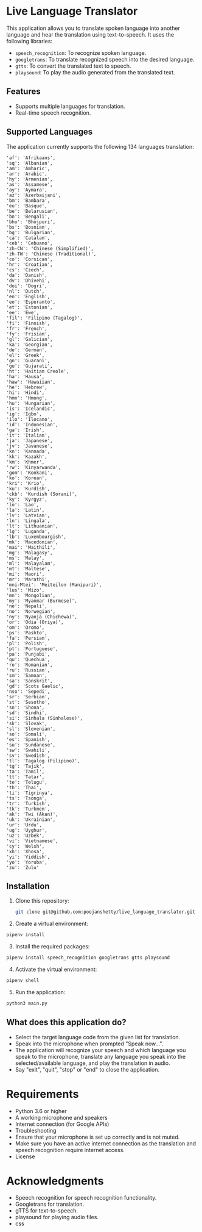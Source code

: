 # Live Language Translator

This application allows you to translate spoken language into another language and hear the translation using text-to-speech. It uses the following libraries:

- `speech_recognition`: To recognize spoken language.
- `googletrans`: To translate recognized speech into the desired language.
- `gtts`: To convert the translated text to speech.
- `playsound`: To play the audio generated from the translated text.

## Features

- Supports multiple languages for translation.
- Real-time speech recognition.

## Supported Languages

The application currently supports the following 134 languages translation:

    'af': 'Afrikaans',
    'sq': 'Albanian',
    'am': 'Amharic',
    'ar': 'Arabic',
    'hy': 'Armenian',
    'as': 'Assamese',
    'ay': 'Aymara',
    'az': 'Azerbaijani',
    'bm': 'Bambara',
    'eu': 'Basque',
    'be': 'Belarusian',
    'bn': 'Bengali',
    'bho': 'Bhojpuri',
    'bs': 'Bosnian',
    'bg': 'Bulgarian',
    'ca': 'Catalan',
    'ceb': 'Cebuano',
    'zh-CN': 'Chinese (Simplified)',
    'zh-TW': 'Chinese (Traditional)',
    'co': 'Corsican',
    'hr': 'Croatian',
    'cs': 'Czech',
    'da': 'Danish',
    'dv': 'Dhivehi',
    'doi': 'Dogri',
    'nl': 'Dutch',
    'en': 'English',
    'eo': 'Esperanto',
    'et': 'Estonian',
    'ee': 'Ewe',
    'fil': 'Filipino (Tagalog)',
    'fi': 'Finnish',
    'fr': 'French',
    'fy': 'Frisian',
    'gl': 'Galician',
    'ka': 'Georgian',
    'de': 'German',
    'el': 'Greek',
    'gn': 'Guarani',
    'gu': 'Gujarati',
    'ht': 'Haitian Creole',
    'ha': 'Hausa',
    'haw': 'Hawaiian',
    'he': 'Hebrew',
    'hi': 'Hindi',
    'hmn': 'Hmong',
    'hu': 'Hungarian',
    'is': 'Icelandic',
    'ig': 'Igbo',
    'ilo': 'Ilocano',
    'id': 'Indonesian',
    'ga': 'Irish',
    'it': 'Italian',
    'ja': 'Japanese',
    'jv': 'Javanese',
    'kn': 'Kannada',
    'kk': 'Kazakh',
    'km': 'Khmer',
    'rw': 'Kinyarwanda',
    'gom': 'Konkani',
    'ko': 'Korean',
    'kri': 'Krio',
    'ku': 'Kurdish',
    'ckb': 'Kurdish (Sorani)',
    'ky': 'Kyrgyz',
    'lo': 'Lao',
    'la': 'Latin',
    'lv': 'Latvian',
    'ln': 'Lingala',
    'lt': 'Lithuanian',
    'lg': 'Luganda',
    'lb': 'Luxembourgish',
    'mk': 'Macedonian',
    'mai': 'Maithili',
    'mg': 'Malagasy',
    'ms': 'Malay',
    'ml': 'Malayalam',
    'mt': 'Maltese',
    'mi': 'Maori',
    'mr': 'Marathi',
    'mni-Mtei': 'Meiteilon (Manipuri)',
    'lus': 'Mizo',
    'mn': 'Mongolian',
    'my': 'Myanmar (Burmese)',
    'ne': 'Nepali',
    'no': 'Norwegian',
    'ny': 'Nyanja (Chichewa)',
    'or': 'Odia (Oriya)',
    'om': 'Oromo',
    'ps': 'Pashto',
    'fa': 'Persian',
    'pl': 'Polish',
    'pt': 'Portuguese',
    'pa': 'Punjabi',
    'qu': 'Quechua',
    'ro': 'Romanian',
    'ru': 'Russian',
    'sm': 'Samoan',
    'sa': 'Sanskrit',
    'gd': 'Scots Gaelic',
    'nso': 'Sepedi',
    'sr': 'Serbian',
    'st': 'Sesotho',
    'sn': 'Shona',
    'sd': 'Sindhi',
    'si': 'Sinhala (Sinhalese)',
    'sk': 'Slovak',
    'sl': 'Slovenian',
    'so': 'Somali',
    'es': 'Spanish',
    'su': 'Sundanese',
    'sw': 'Swahili',
    'sv': 'Swedish',
    'tl': 'Tagalog (Filipino)',
    'tg': 'Tajik',
    'ta': 'Tamil',
    'tt': 'Tatar',
    'te': 'Telugu',
    'th': 'Thai',
    'ti': 'Tigrinya',
    'ts': 'Tsonga',
    'tr': 'Turkish',
    'tk': 'Turkmen',
    'ak': 'Twi (Akan)',
    'uk': 'Ukrainian',
    'ur': 'Urdu',
    'ug': 'Uyghur',
    'uz': 'Uzbek',
    'vi': 'Vietnamese',
    'cy': 'Welsh',
    'xh': 'Xhosa',
    'yi': 'Yiddish',
    'yo': 'Yoruba',
    'zu': 'Zulu'

## Installation

1. Clone this repository:
   ```bash
   git clone git@github.com:poojanshetty/live_language_translator.git
   ```
2. Create a virtual environment:

  ```bash
pipenv install
```

3. Install the required packages:

```bash
pipenv install speech_recognition googletrans gtts playsound
```

4. Activate the virtual environment:

```bash
pipenv shell
```

5. Run the application:

```bash
python3 main.py
```
## What does this application do?
- Select the target language code from the given list for translation.
- Speak into the microphone when prompted "Speak now...".
- The application will recognize your speech and which language you speak to the microphone, translate any language you speak into the selected/available language, and play the translation in audio.
- Say "exit", "quit", "stop" or "end" to close the application.

# Requirements
- Python 3.6 or higher
- A working microphone and speakers
- Internet connection (for Google APIs)
- Troubleshooting
- Ensure that your microphone is set up correctly and is not muted.
- Make sure you have an active internet connection as the translation and speech recognition require internet access.
- License

# Acknowledgments
- Speech recognition for speech recognition functionality.
- Googletrans for translation.
- gTTS for text-to-speech.
- playsound for playing audio files.
- css
